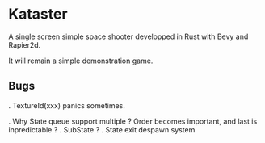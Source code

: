 # Kataster

A single screen simple space shooter developped in Rust with Bevy and Rapier2d.

It will remain a simple demonstration game.

## Bugs

. TextureId(xxx) panics sometimes.

. Why State queue support multiple ? Order becomes important, and last is inpredictable ?
. SubState ?
. State exit despawn system
